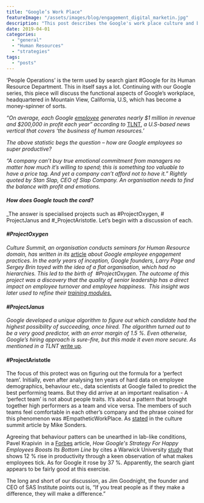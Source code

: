 ```yaml
---
title: "Google’s Work Place"
featureImage: "/assets/images/blog/engagement_digital_marketin.jpg"
description: "This post describes the Google's work place culture and best practicies used by the them."
date: 2019-04-01
categories: 
  - "general"
  - "Human Resources"
  - "strategies"
tags:
  - "posts"
---
```


‘People Operations’ is the term used by search giant #Google for its Human Resource Department. This in itself says a lot. Continuing with our Google series, this piece will discuss the functional aspects of Google’s workplace, headquartered in Mountain View, California, U.S, which has become a money-spinner of sorts.   

_“On average, each Google [employee](https://www.easyhrworld.com/features/employee-self-service/) generates nearly $1 million in revenue and $200,000 in profit each year” according to_ [TLNT](https://www.tlnt.com/how-google-is-using-people-analytics-to-completely-reinvent-hr/), _a U.S-based news vertical that covers ‘the business of human resources.’_

_The above statistic begs the question – how are Google employees so super productive?_

_“A company can’t buy true emotional commitment from managers no matter how much it’s willing to spend; this is something too valuable to have a price tag. And yet a company can’t afford not to have it.” Rightly quoted by Stan Slap, CEO of Slap Company. An organisation needs to find the balance with profit and emotions._

#### _How does Google touch the cord?_

_The answer is specialised projects such as #ProjectOxygen, # ProjectJanus and #_ProjectAristotle. Let’s begin with a discussion of each.

#### _**#ProjectOxygen**_

_Culture Summit, an organisation conducts seminars for Human Resource domain, has written in its_ [article](https://www.culturesummit.co/articles/employee-engagement-best-practices/) _about Google employee engagement practices. In the early years of inception, Google founders, Larry Page and Sergey Brin toyed with the idea of a flat organisation, which had no hierarchies. This led to the birth of  #ProjectOxygen. The outcome of this project was a discovery that the quality of senior leadership has a direct impact on employee turnover and employee happiness.  This insight was later used to refine their [training modules.](https://www.easyhrworld.com/features/training-management/)_

#### _**#ProjectJanus**_

_Google developed a unique algorithm to figure out which candidate had the highest possibility of succeeding, once hired. The algorithm turned out to be a very good predictor, with an error margin of 1.5 %. Even otherwise, Google’s hiring approach is sure-fire, but this made it even more secure. As mentioned in a TLNT_ [write up](https://www.tlnt.com/how-google-is-using-people-analytics-to-completely-reinvent-hr/)_._

#### **#ProjectAristotle**

The focus of this protect was on figuring out the formula for a ‘perfect team’. Initially, even after analysing ten years of hard data on employee demographics, behaviour etc., data scientists at Google failed to predict the best performing teams. But they did arrive at an important realisation - A ‘perfect team’ is not about people traits. It’s about a pattern that brought together high performers as a team and vice versa. The members of such teams feel comfortable in each other’s company and the phrase coined for this phenomenon was #EmpatheticWorkPlace. As [stated](https://www.culturesummit.co/articles/employee-engagement-best-practices/) in the culture summit article by Mike Sonders.

Agreeing that behaviour patters can be unearthed in lab-like conditions, Pavel Krapivin  in a [Forbes](https://www.forbes.com/sites/pavelkrapivin/2018/09/17/how-googles-strategy-for-happy-employees-boosts-its-bottom-line/#ff249ae22fc4) article, _How Google's Strategy For Happy Employees Boosts Its Bottom Line_ by cites a Warwick University [study](https://www.econstor.eu/bitstream/10419/35451/1/522164196.pdf) that shows 12 % rise in productivity through a keen observation of what makes employees tick. As for Google it rose by 37 %. Apparently, the search giant appears to be fairly good at this exercise. 

The long and short of our discussion, as Jim Goodnight, the founder and CEO of SAS Institute points out is, “If you treat people as if they make a difference, they will make a difference.”
